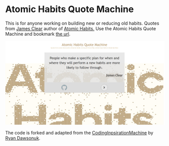 # Atomic Habits Quote Machine

This is for anyone working on building new or reducing old habits. Quotes from [James Clear](https://jamesclear.com/) author of [Atomic Habits.](https://jamesclear.com/atomic-habits) Use the Atomic Habits Quote Machine and bookmark [the url](https://alxtrnr.github.io/AtomicHabitsQuoteMachine/). 

![Snapshot Image](images/final.jpg)

The code is forked and adapted from the [CodingInpsirationMachine](https://github.com/ryandawsonuk/CodingInspirationMachine) by [Ryan Dawsonuk](https://github.com/ryandawsonuk).
